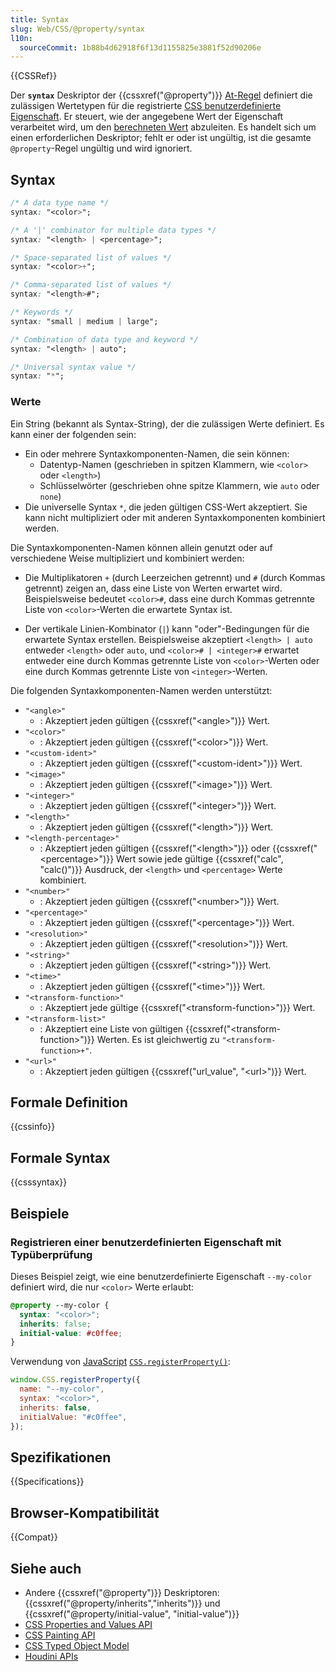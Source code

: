 ```yaml
---
title: Syntax
slug: Web/CSS/@property/syntax
l10n:
  sourceCommit: 1b88b4d62918f6f13d1155825e3881f52d90206e
---
```


{{CSSRef}}

Der **`syntax`** Deskriptor der {{cssxref("@property")}} [At-Regel](/de/docs/Web/CSS/CSS_syntax/At-rule) definiert die zulässigen Wertetypen für die registrierte [CSS benutzerdefinierte Eigenschaft](/de/docs/Web/CSS/--*). Er steuert, wie der angegebene Wert der Eigenschaft verarbeitet wird, um den [berechneten Wert](/de/docs/Web/CSS/CSS_cascade/Value_processing#computed_value) abzuleiten. Es handelt sich um einen erforderlichen Deskriptor; fehlt er oder ist ungültig, ist die gesamte `@property`-Regel ungültig und wird ignoriert.

## Syntax

```css
/* A data type name */
syntax: "<color>";

/* A '|' combinator for multiple data types */
syntax: "<length> | <percentage>";

/* Space-separated list of values */
syntax: "<color>+";

/* Comma-separated list of values */
syntax: "<length>#";

/* Keywords */
syntax: "small | medium | large";

/* Combination of data type and keyword */
syntax: "<length> | auto";

/* Universal syntax value */
syntax: "*";
```

### Werte

Ein String (bekannt als Syntax-String), der die zulässigen Werte definiert. Es kann einer der folgenden sein:

- Ein oder mehrere Syntaxkomponenten-Namen, die sein können:
  - Datentyp-Namen (geschrieben in spitzen Klammern, wie `<color>` oder `<length>`)
  - Schlüsselwörter (geschrieben ohne spitze Klammern, wie `auto` oder `none`)
- Die universelle Syntax `*`, die jeden gültigen CSS-Wert akzeptiert. Sie kann nicht multipliziert oder mit anderen Syntaxkomponenten kombiniert werden.

Die Syntaxkomponenten-Namen können allein genutzt oder auf verschiedene Weise multipliziert und kombiniert werden:

- Die Multiplikatoren `+` (durch Leerzeichen getrennt) und `#` (durch Kommas getrennt) zeigen an, dass eine Liste von Werten erwartet wird. Beispielsweise bedeutet `<color>#`, dass eine durch Kommas getrennte Liste von `<color>`-Werten die erwartete Syntax ist.

- Der vertikale Linien-Kombinator (`|`) kann "oder"-Bedingungen für die erwartete Syntax erstellen. Beispielsweise akzeptiert `<length> | auto` entweder `<length>` oder `auto`, und `<color># | <integer>#` erwartet entweder eine durch Kommas getrennte Liste von `<color>`-Werten oder eine durch Kommas getrennte Liste von `<integer>`-Werten.

Die folgenden Syntaxkomponenten-Namen werden unterstützt:

- `"<angle>"`
  - : Akzeptiert jeden gültigen {{cssxref("&lt;angle&gt;")}} Wert.
- `"<color>"`
  - : Akzeptiert jeden gültigen {{cssxref("&lt;color&gt;")}} Wert.
- `"<custom-ident>"`
  - : Akzeptiert jeden gültigen {{cssxref("&lt;custom-ident&gt;")}} Wert.
- `"<image>"`
  - : Akzeptiert jeden gültigen {{cssxref("&lt;image&gt;")}} Wert.
- `"<integer>"`
  - : Akzeptiert jeden gültigen {{cssxref("&lt;integer&gt;")}} Wert.
- `"<length>"`
  - : Akzeptiert jeden gültigen {{cssxref("&lt;length&gt;")}} Wert.
- `"<length-percentage>"`
  - : Akzeptiert jeden gültigen {{cssxref("&lt;length&gt;")}} oder {{cssxref("&lt;percentage&gt;")}} Wert sowie jede gültige {{cssxref("calc", "calc()")}} Ausdruck, der `<length>` und `<percentage>` Werte kombiniert.
- `"<number>"`
  - : Akzeptiert jeden gültigen {{cssxref("&lt;number&gt;")}} Wert.
- `"<percentage>"`
  - : Akzeptiert jeden gültigen {{cssxref("&lt;percentage&gt;")}} Wert.
- `"<resolution>"`
  - : Akzeptiert jeden gültigen {{cssxref("&lt;resolution&gt;")}} Wert.
- `"<string>"`
  - : Akzeptiert jeden gültigen {{cssxref("&lt;string&gt;")}} Wert.
- `"<time>"`
  - : Akzeptiert jeden gültigen {{cssxref("&lt;time&gt;")}} Wert.
- `"<transform-function>"`
  - : Akzeptiert jede gültige {{cssxref("&lt;transform-function&gt;")}} Wert.
- `"<transform-list>"`
  - : Akzeptiert eine Liste von gültigen {{cssxref("&lt;transform-function&gt;")}} Werten. Es ist gleichwertig zu `"<transform-function>+"`.
- `"<url>"`
  - : Akzeptiert jeden gültigen {{cssxref("url_value", "&lt;url&gt;")}} Wert.

## Formale Definition

{{cssinfo}}

## Formale Syntax

{{csssyntax}}

## Beispiele

### Registrieren einer benutzerdefinierten Eigenschaft mit Typüberprüfung

Dieses Beispiel zeigt, wie eine benutzerdefinierte Eigenschaft `--my-color` definiert wird, die nur `<color>` Werte erlaubt:

```css
@property --my-color {
  syntax: "<color>";
  inherits: false;
  initial-value: #c0ffee;
}
```

Verwendung von [JavaScript](/de/docs/Web/JavaScript) [`CSS.registerProperty()`](/de/docs/Web/API/CSS/registerProperty_static):

```js
window.CSS.registerProperty({
  name: "--my-color",
  syntax: "<color>",
  inherits: false,
  initialValue: "#c0ffee",
});
```

## Spezifikationen

{{Specifications}}

## Browser-Kompatibilität

{{Compat}}

## Siehe auch

- Andere {{cssxref("@property")}} Deskriptoren: {{cssxref("@property/inherits","inherits")}} und {{cssxref("@property/initial-value", "initial-value")}}
- [CSS Properties and Values API](/de/docs/Web/API/CSS_Properties_and_Values_API)
- [CSS Painting API](/de/docs/Web/API/CSS_Painting_API)
- [CSS Typed Object Model](/de/docs/Web/API/CSS_Typed_OM_API)
- [Houdini APIs](/de/docs/Web/API/Houdini_APIs)
